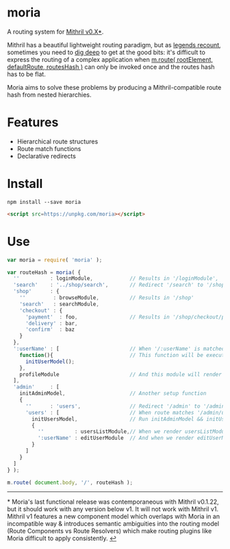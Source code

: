 moria
=====

<a name=origin_version></a>A routing system for [Mithril v0.X](http://lhorie.github.io/mithril/)[*](#footnote_version).

Mithril has a beautiful lightweight routing paradigm, but as [legends recount](http://en.wikipedia.org/wiki/Durin), sometimes you need to [dig deep](http://en.wikipedia.org/wiki/Moria_(Middle-earth)) to get at the good bits: it's difficult to express the routing of a complex application when [m.route( rootElement, defaultRoute, routesHash )](http://lhorie.github.io/mithril/mithril.route.html#defining-routes) can only be invoked once and the routes hash has to be flat.

Moria aims to solve these problems by producing a Mithril-compatible route hash from nested hierarchies.

# Features

* Hierarchical route structures
* Route match functions
* Declarative redirects

# Install
```
npm install --save moria
```

```html
<script src=https://unpkg.com/moria></script>
```

# Use

```javascript
var moria = require( 'moria' );

var routeHash = moria( {
  ''          : loginModule,            // Results in '/loginModule',
  'search'    : '../shop/search',       // Redirect '/search' to '/shop/search'
  'shop'      : {
    ''         : browseModule,          // Results in '/shop'
    'search'   : searchModule,
    'checkout' : {
      'payment'  : foo,                 // Results in '/shop/checkout/payment'
      'delivery' : bar,
      'confirm'  : baz
    }
  },
  ':userName' : [                       // When '/:userName' is matched...
    function(){                         // This function will be executed...
      initUserModel();
    },
    profileModule                       // And this module will render
  ],
  'admin'     : [
    initAdminModel,                     // Another setup function
    {
      ''      : 'users',                // Redirect '/admin' to '/admin/users'
      'users' : [                       // When route matches '/admin/users'...
        initUsersModel,                 // Run initAdminModel && initUserModel...
        {
          ''          : usersListModule,// When we render usersListModule...
          ':userName' : editUserModule  // And when we render editUserModule
        }
      ]
    }
  ]
} );

m.route( document.body, '/', routeHash );
```

***

<a name=footnote_version></a>* Moria's last functional release was contemporaneous with Mithril v0.1.22, but it should work with any version below v1. It will not work with Mithril v1. Mithril v1 features a new component model which overlaps with Moria in an incompatible way & introduces semantic ambiguities into the routing model (Route Components vs Route Resolvers) which make routing plugins like Moria difficult to apply consistently. [↩︎](#origin_version)